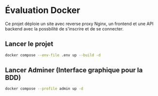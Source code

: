 # Évaluation Docker

Ce projet déploie un site avec reverse proxy Nginx, un frontend et une API backend avec la possbilité de s'inscrire et de se connecter.

## Lancer le projet
```bash
docker compose --env-file .env up --build -d
```

## Lancer Adminer (Interface graphique pour la BDD)
```bash
docker compose --profile admin up -d
```